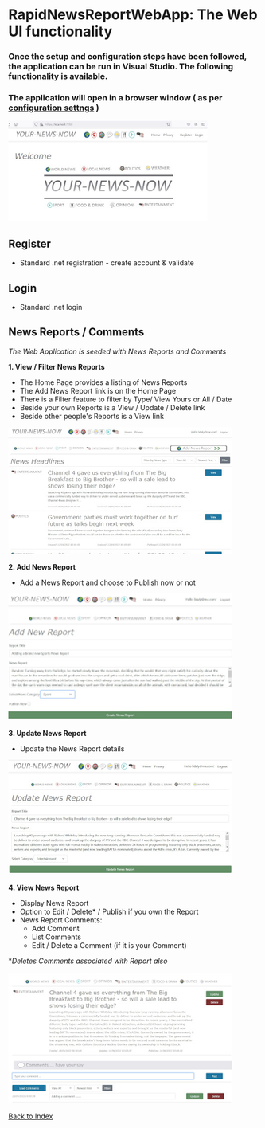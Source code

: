 # RapidNewsReportWebApp: The Web UI functionality

### Once the setup and configuration steps have been followed, the application can be run in Visual Studio. The following functionality is available.
### The application will open in a browser window ( as per [configuration settngs](config.md) )

![Home](images/AppHome.jpg)

## Register
- Standard .net registration - create account & validate
## Login
- Standard .net login 

## News Reports / Comments
*The Web Application is seeded with News Reports and Comments*

**1. View / Filter News Reports**
- The Home Page provides a listing of News Reports
- The Add News Report link is on the Home Page
- There is a Filter feature to filter by Type/ View Yours or All / Date
- Beside your own Reports is a View / Update / Delete link
- Beside other people's Reports is a View link

![Home Page](images/HomePage.jpg)

**2. Add News Report**
- Add a News Report and choose to Publish now or not 

![Add News Report](images/AddNews.jpg)

**3. Update News Report**
- Update the News Report details 

![Update News Report](images/UpdateNews.jpg)

**4. View News Report**
- Display News Report
- Option to Edit / Delete* / Publish if you own the Report
- News Report Comments: 
    - Add Comment 
    - List Comments 
    - Edit / Delete a Comment (if it is your Comment)

**Deletes Comments associated with Report also*

![View News Report](images/ViewReport.jpg)

[Back to Index](index.md)



